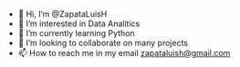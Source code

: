 - 👋 Hi, I’m @ZapataLuisH
- 👀 I’m interested in Data Analitics
- 🌱 I’m currently learning Python
- 💞️ I’m looking to collaborate on many projects
- 📫 How to reach me in my email zapataluish@gmail.com

<!---
ZapataLuisH/ZapataLuisH is a ✨ special ✨ repository because its `README.md` (this file) appears on your GitHub profile.
You can click the Preview link to take a look at your changes.
--->
